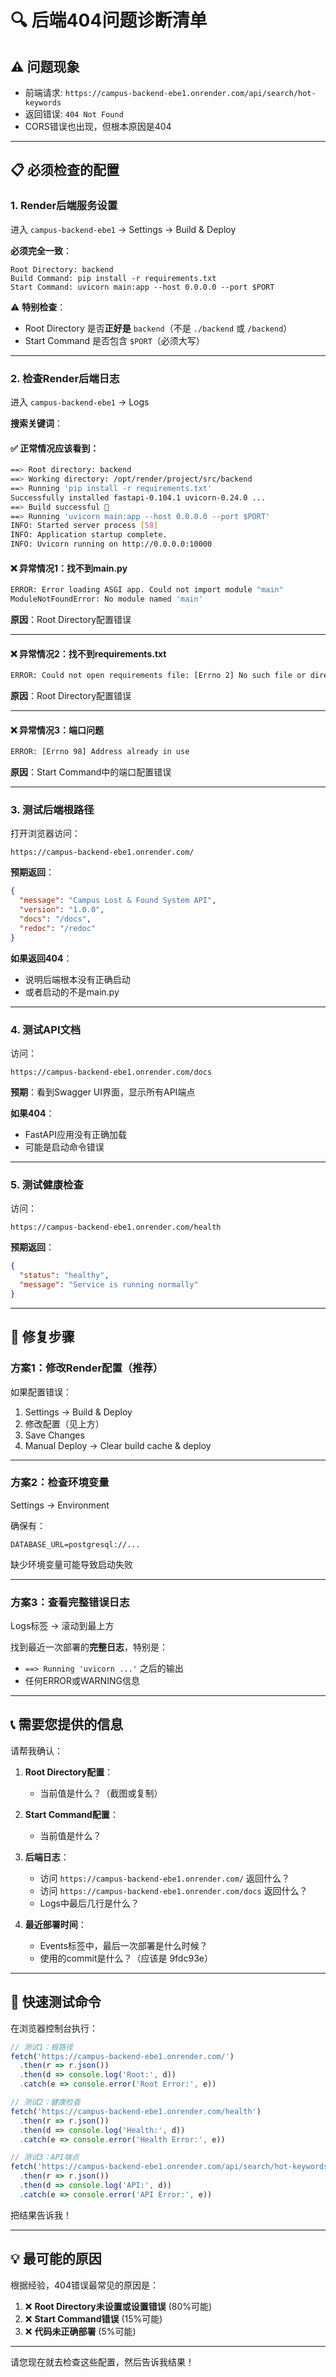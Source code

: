 # 🔍 后端404问题诊断清单

## ⚠️ 问题现象
- 前端请求: `https://campus-backend-ebe1.onrender.com/api/search/hot-keywords`
- 返回错误: `404 Not Found`
- CORS错误也出现，但根本原因是404

---

## 📋 必须检查的配置

### 1. Render后端服务设置

进入 `campus-backend-ebe1` → Settings → Build & Deploy

**必须完全一致**：

```
Root Directory: backend
Build Command: pip install -r requirements.txt  
Start Command: uvicorn main:app --host 0.0.0.0 --port $PORT
```

⚠️ **特别检查**：
- Root Directory 是否**正好是** `backend`（不是 `./backend` 或 `/backend`）
- Start Command 是否包含 `$PORT`（必须大写）

---

### 2. 检查Render后端日志

进入 `campus-backend-ebe1` → Logs

**搜索关键词**：

#### ✅ 正常情况应该看到：

```bash
==> Root directory: backend
==> Working directory: /opt/render/project/src/backend
==> Running 'pip install -r requirements.txt'
Successfully installed fastapi-0.104.1 uvicorn-0.24.0 ...
==> Build successful 🎉
==> Running 'uvicorn main:app --host 0.0.0.0 --port $PORT'
INFO: Started server process [58]
INFO: Application startup complete.
INFO: Uvicorn running on http://0.0.0.0:10000
```

#### ❌ 异常情况1：找不到main.py

```bash
ERROR: Error loading ASGI app. Could not import module "main"
ModuleNotFoundError: No module named 'main'
```

**原因**：Root Directory配置错误

---

#### ❌ 异常情况2：找不到requirements.txt

```bash
ERROR: Could not open requirements file: [Errno 2] No such file or directory: 'requirements.txt'
```

**原因**：Root Directory配置错误

---

#### ❌ 异常情况3：端口问题

```bash
ERROR: [Errno 98] Address already in use
```

**原因**：Start Command中的端口配置错误

---

### 3. 测试后端根路径

打开浏览器访问：

```
https://campus-backend-ebe1.onrender.com/
```

**预期返回**：
```json
{
  "message": "Campus Lost & Found System API",
  "version": "1.0.0",
  "docs": "/docs",
  "redoc": "/redoc"
}
```

**如果返回404**：
- 说明后端根本没有正确启动
- 或者启动的不是main.py

---

### 4. 测试API文档

访问：
```
https://campus-backend-ebe1.onrender.com/docs
```

**预期**：看到Swagger UI界面，显示所有API端点

**如果404**：
- FastAPI应用没有正确加载
- 可能是启动命令错误

---

### 5. 测试健康检查

访问：
```
https://campus-backend-ebe1.onrender.com/health
```

**预期返回**：
```json
{
  "status": "healthy",
  "message": "Service is running normally"
}
```

---

## 🔧 修复步骤

### 方案1：修改Render配置（推荐）

如果配置错误：

1. Settings → Build & Deploy
2. 修改配置（见上方）
3. Save Changes
4. Manual Deploy → Clear build cache & deploy

---

### 方案2：检查环境变量

Settings → Environment

确保有：
```
DATABASE_URL=postgresql://...
```

缺少环境变量可能导致启动失败

---

### 方案3：查看完整错误日志

Logs标签 → 滚动到最上方

找到最近一次部署的**完整日志**，特别是：
- `==> Running 'uvicorn ...'` 之后的输出
- 任何ERROR或WARNING信息

---

## 📞 需要您提供的信息

请帮我确认：

1. **Root Directory配置**：
   - 当前值是什么？（截图或复制）

2. **Start Command配置**：
   - 当前值是什么？

3. **后端日志**：
   - 访问 `https://campus-backend-ebe1.onrender.com/` 返回什么？
   - 访问 `https://campus-backend-ebe1.onrender.com/docs` 返回什么？
   - Logs中最后几行是什么？

4. **最近部署时间**：
   - Events标签中，最后一次部署是什么时候？
   - 使用的commit是什么？（应该是 9fdc93e）

---

## 🎯 快速测试命令

在浏览器控制台执行：

```javascript
// 测试1：根路径
fetch('https://campus-backend-ebe1.onrender.com/')
  .then(r => r.json())
  .then(d => console.log('Root:', d))
  .catch(e => console.error('Root Error:', e))

// 测试2：健康检查  
fetch('https://campus-backend-ebe1.onrender.com/health')
  .then(r => r.json())
  .then(d => console.log('Health:', d))
  .catch(e => console.error('Health Error:', e))

// 测试3：API端点
fetch('https://campus-backend-ebe1.onrender.com/api/search/hot-keywords')
  .then(r => r.json())
  .then(d => console.log('API:', d))
  .catch(e => console.error('API Error:', e))
```

把结果告诉我！

---

## 💡 最可能的原因

根据经验，404错误最常见的原因是：

1. ❌ **Root Directory未设置或设置错误** (80%可能)
2. ❌ **Start Command错误** (15%可能)
3. ❌ **代码未正确部署** (5%可能)

---

请您现在就去检查这些配置，然后告诉我结果！

